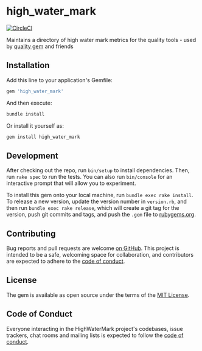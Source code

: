 # high\_water\_mark

[![CircleCI](https://circleci.com/gh/apiology/high_water_mark.svg?style=svg)](https://circleci.com/gh/apiology/high_water_mark)

Maintains a directory of high water mark metrics for the quality
tools - used by [quality gem](https://github.com/apiology/quality) and friends

## Installation

Add this line to your application's Gemfile:

```ruby
gem 'high_water_mark'
```

And then execute:

```sh
bundle install
```

Or install it yourself as:

```sh
gem install high_water_mark
```

## Development

After checking out the repo, run `bin/setup` to install
dependencies. Then, run `rake spec` to run the tests. You can also run
`bin/console` for an interactive prompt that will allow you to
experiment.

To install this gem onto your local machine, run `bundle exec rake
install`. To release a new version, update the version number in
`version.rb`, and then run `bundle exec rake release`, which will
create a git tag for the version, push git commits and tags, and push
the `.gem` file to [rubygems.org](https://rubygems.org).

## Contributing

Bug reports and pull requests are welcome
[on GitHub](https://github.com/apiology/high_water_mark). This project is
intended to be a safe, welcoming space for collaboration, and
contributors are expected to adhere to the
[code of conduct](https://github.com/apiology/high_water_mark/blob/master/CODE_OF_CONDUCT.md).

## License

The gem is available as open source under the terms of the [MIT License](https://opensource.org/licenses/MIT).

## Code of Conduct

Everyone interacting in the HighWaterMark project's codebases, issue
trackers, chat rooms and mailing lists is expected to follow the
[code of conduct](https://github.com/apiology/high_water_mark/blob/master/CODE_OF_CONDUCT.md).
